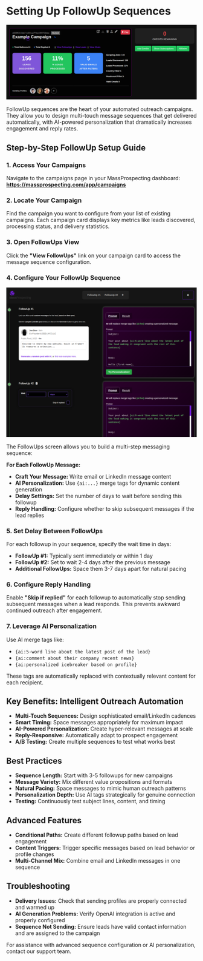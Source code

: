 # Setting Up FollowUp Sequences

![Campaign Overview](../assets/followups-01.png)

FollowUp sequences are the heart of your automated outreach campaigns. They allow you to design multi-touch message sequences that get delivered automatically, with AI-powered personalization that dramatically increases engagement and reply rates.

## Step-by-Step FollowUp Setup Guide

### 1. Access Your Campaigns
Navigate to the campaigns page in your MassProspecting dashboard:
**https://massprospecting.com/app/campaigns**

### 2. Locate Your Campaign
Find the campaign you want to configure from your list of existing campaigns. Each campaign card displays key metrics like leads discovered, processing status, and delivery statistics.

### 3. Open FollowUps View
Click the **"View FollowUps"** link on your campaign card to access the message sequence configuration.

### 4. Configure Your FollowUp Sequence
![FollowUp Configuration](../assets/followups-02.png)

The FollowUps screen allows you to build a multi-step messaging sequence:

**For Each FollowUp Message:**
- **Craft Your Message:** Write email or LinkedIn message content
- **AI Personalization:** Use `{ai:...}` merge tags for dynamic content generation
- **Delay Settings:** Set the number of days to wait before sending this followup
- **Reply Handling:** Configure whether to skip subsequent messages if the lead replies

### 5. Set Delay Between FollowUps
For each followup in your sequence, specify the wait time in days:
- **FollowUp #1:** Typically sent immediately or within 1 day
- **FollowUp #2:** Set to wait 2-4 days after the previous message
- **Additional FollowUps:** Space them 3-7 days apart for natural pacing

### 6. Configure Reply Handling
Enable **"Skip if replied"** for each followup to automatically stop sending subsequent messages when a lead responds. This prevents awkward continued outreach after engagement.

### 7. Leverage AI Personalization
Use AI merge tags like:
- `{ai:5-word line about the latest post of the lead}`
- `{ai:comment about their company recent news}`
- `{ai:personalized icebreaker based on profile}`

These tags are automatically replaced with contextually relevant content for each recipient.

## Key Benefits: Intelligent Outreach Automation

- **Multi-Touch Sequences:** Design sophisticated email/LinkedIn cadences
- **Smart Timing:** Space messages appropriately for maximum impact
- **AI-Powered Personalization:** Create hyper-relevant messages at scale
- **Reply-Responsive:** Automatically adapt to prospect engagement
- **A/B Testing:** Create multiple sequences to test what works best

## Best Practices

- **Sequence Length:** Start with 3-5 followups for new campaigns
- **Message Variety:** Mix different value propositions and formats
- **Natural Pacing:** Space messages to mimic human outreach patterns
- **Personalization Depth:** Use AI tags strategically for genuine connection
- **Testing:** Continuously test subject lines, content, and timing

## Advanced Features

- **Conditional Paths:** Create different followup paths based on lead engagement
- **Content Triggers:** Trigger specific messages based on lead behavior or profile changes
- **Multi-Channel Mix:** Combine email and LinkedIn messages in one sequence

## Troubleshooting

- **Delivery Issues:** Check that sending profiles are properly connected and warmed up
- **AI Generation Problems:** Verify OpenAI integration is active and properly configured
- **Sequence Not Sending:** Ensure leads have valid contact information and are assigned to the campaign

For assistance with advanced sequence configuration or AI personalization, contact our support team.